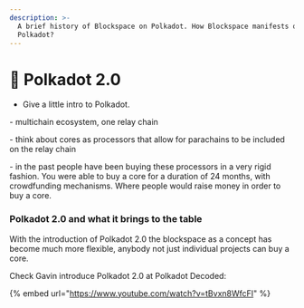 ```yaml
---
description: >-
  A brief history of Blockspace on Polkadot. How Blockspace manifests on
  Polkadot?
---
```


# 🧐 Polkadot 2.0

* Give a little intro to Polkadot.

&#x20;   \- multichain ecosystem, one relay chain

&#x20;   \- think about cores as processors that allow for parachains to be included on the relay chain

&#x20;   \- in the past people have been buying these processors in a very rigid fashion. You were able to buy a core for a duration of 24 months, with crowdfunding mechanisms. Where people would raise money in order to buy a core.

### Polkadot 2.0 and what it brings to the table

With the introduction of Polkadot 2.0 the blockspace as a concept has become much more flexible, anybody not just individual projects can buy a core.

Check Gavin introduce Polkadot 2.0 at Polkadot Decoded:

{% embed url="https://www.youtube.com/watch?v=tBvxn8WfcFI" %}

